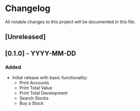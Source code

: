 # Changelog

All notable changes to this project will be documented in this file.

## [Unreleased]

## [0.1.0] - YYYY-MM-DD
### Added
- Initial release with basic functionality:
  - Print Accounts
  - Print Total Value
  - Print Total Development
  - Search Stocks
  - Buy a Stock
